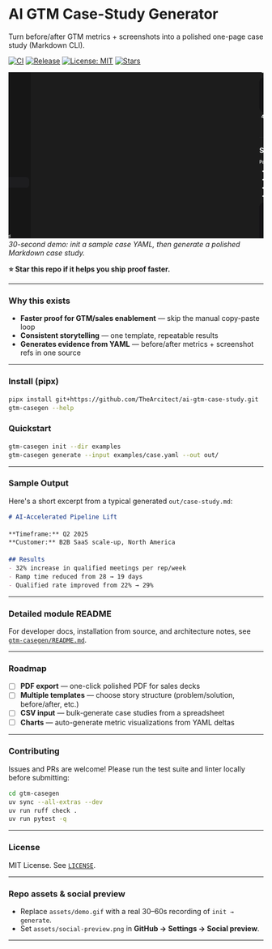 # AI GTM Case-Study Generator

Turn before/after GTM metrics + screenshots into a polished one-page case study (Markdown CLI).

[![CI](https://github.com/TheArcitect/ai-gtm-case-study/actions/workflows/ci.yml/badge.svg)](https://github.com/TheArcitect/ai-gtm-case-study/actions) [![Release](https://img.shields.io/github/v/release/TheArcitect/ai-gtm-case-study?display_name=tag)](https://github.com/TheArcitect/ai-gtm-case-study/releases) [![License: MIT](https://img.shields.io/badge/License-MIT-yellow.svg)](LICENSE) [![Stars](https://img.shields.io/github/stars/TheArcitect/ai-gtm-case-study)](https://github.com/TheArcitect/ai-gtm-case-study/stargazers)

![Quick demo](assets/demo.gif)  
_30-second demo: init a sample case YAML, then generate a polished Markdown case study._

**⭐ Star this repo if it helps you ship proof faster.**

---

### Why this exists

- **Faster proof for GTM/sales enablement** — skip the manual copy-paste loop
- **Consistent storytelling** — one template, repeatable results
- **Generates evidence from YAML** — before/after metrics + screenshot refs in one source

---

### Install (pipx)

```bash
pipx install git+https://github.com/TheArcitect/ai-gtm-case-study.git
gtm-casegen --help
```

### Quickstart

```bash
gtm-casegen init --dir examples
gtm-casegen generate --input examples/case.yaml --out out/
```

---

### Sample Output

Here's a short excerpt from a typical generated `out/case-study.md`:

```markdown
# AI-Accelerated Pipeline Lift

**Timeframe:** Q2 2025  
**Customer:** B2B SaaS scale-up, North America

## Results
- 32% increase in qualified meetings per rep/week
- Ramp time reduced from 28 → 19 days
- Qualified rate improved from 22% → 29%
```

---

### Detailed module README

For developer docs, installation from source, and architecture notes, see [`gtm-casegen/README.md`](gtm-casegen/README.md).

---

### Roadmap

- [ ] **PDF export** — one-click polished PDF for sales decks
- [ ] **Multiple templates** — choose story structure (problem/solution, before/after, etc.)
- [ ] **CSV input** — bulk-generate case studies from a spreadsheet
- [ ] **Charts** — auto-generate metric visualizations from YAML deltas

---

### Contributing

Issues and PRs are welcome! Please run the test suite and linter locally before submitting:

```bash
cd gtm-casegen
uv sync --all-extras --dev
uv run ruff check .
uv run pytest -q
```

---

### License

MIT License. See [`LICENSE`](LICENSE).

---

### Repo assets & social preview

- Replace `assets/demo.gif` with a real 30–60s recording of `init → generate`.
- Set `assets/social-preview.png` in **GitHub → Settings → Social preview**.

---

<!-- SEO keywords: ai, go-to-market, case study generator, cli, python, typer, jinja2, uv -->
